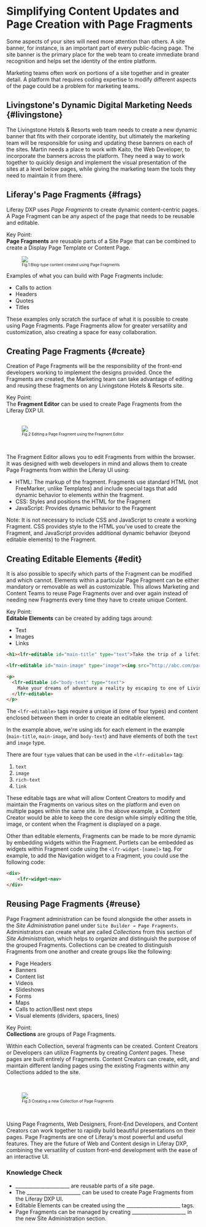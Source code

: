 # Simplifying Content Updates and Page Creation with Page Fragments

Some aspects of your sites will need more attention than others. A site banner, for instance, is an important part of every public-facing page. The site banner is the primary place for the web team to create immediate brand recognition and helps set the identity of the entire platform.

Marketing teams often work on portions of a site together and in greater detail. A platform that requires coding expertise to modify different aspects of the page could be a problem for marketing teams.

## Livingstone's Dynamic Digital Marketing Needs {#livingstone}

The Livingstone Hotels & Resorts web team needs to create a new dynamic banner that fits with their corporate identity, but ultimately the marketing team will be responsible for using and updating these banners on each of the sites. Martin needs a place to work with Kaito, the Web Developer, to incorporate the banners across the platform. They need a way to work together to quickly design and implement the visual presentation of the sites at a level below pages, while giving the marketing team the tools they need to maintain it from there.

## Liferay's Page Fragments {#frags}

Liferay DXP uses _Page Fragments_ to create dynamic content-centric pages. A Page Fragment can be any aspect of the page that needs to be reusable and editable.

<div class="key-point">
Key Point: <br />
<strong>Page Fragments</strong> are reusable parts of a Site Page that can be combined to create a Display Page Template or Content Page.
</div>

<figure>
  <img src="../images/blog-fragment.png" style="max-height:20%;">
  <figcaption style="font-size: x-small">Fig.1 Blog-type content created using Page Fragments</figcaption>
</figure>

Examples of what you can build with Page Fragments include:
- Calls to action
- Headers
- Quotes
- Titles

These examples only scratch the surface of what it is possible to create using Page Fragments. Page Fragments allow for greater versatility and customization, also creating a space for easy collaboration.

## Creating Page Fragments {#create}

Creation of Page Fragments will be the responsibility of the front-end developers working to implement the designs provided. Once the Fragments are created, the Marketing team can take advantage of editing and reusing these fragments on any Livingstone Hotels & Resorts site.

<div class="key-point">
Key Point: <br />
The <strong>Fragment Editor</strong> can be used to create Page Fragments from the Liferay DXP UI.
</div>

<br />

<figure>
  <img src="../images/using-fragment-editor.png" style="max-height:50%;">
  <figcaption style="font-size: x-small">Fig.2 Editing a Page Fragment using the Fragment Editor</figcaption>
</figure>

<br />

The Fragment Editor allows you to edit Fragments from within the browser. It was designed with web developers in mind and allows them to create Page Fragments from within the Liferay UI using:

- HTML: The markup of the fragment. Fragments use standard HTML (not FreeMarker, unlike Templates) and include special tags that add dynamic behavior to elements within the fragment.
- CSS: Styles and positions the HTML for the Fragment
- JavaScript: Provides dynamic behavior to the Fragment

<div class="note">
Note: It is not necessary to include CSS and JavaScript to create a working Fragment. CSS provides style to the HTML you've used to create the Fragment, and JavaScript provides additional dynamic behavior (beyond editable elements) to the Fragment.
</div>

## Creating Editable Elements {#edit}

It is also possible to specify which parts of the Fragment can be modified and which cannot. Elements within a particular Page Fragment can be either mandatory or removable as well as customizable. This allows Marketing and Content Teams to reuse Page Fragments over and over again instead of needing new Fragments every time they have to create unique Content.

<div class="key-point">
Key Point: <br />
<strong>Editable Elements</strong> can be created by adding <code><lfr-editable></code> tags around:
<ul>
  <li>Text</li>
  <li>Images</li>
  <li>Links</li>
</ul>
</div>

```html
<h1><lfr-editable id="main-title" type="text">Take the trip of a lifetime</lfr-editable></h1>

<lfr-editable id="main-image" type="image"><img src=”http://abc.com/paris.img”/></lfr-editable>

<p>
  <lfr-editable id="body-text" type="text">
    Make your dreams of adventure a reality by escaping to one of Livingstone Hotels & Resorts 17 world class hotels across the globe.
  </lfr-editable>
</p>
```

The `<lfr-editable>` tags require a unique id (one of four types) and content enclosed between them in order to create an editable element.

In the example above, we're using ids for each element in the example (`main-title`, `main-image`, and `body-text`) and have elements of both the `text` and `image` type.

There are four `type` values that can be used in the `<lfr-editable>` tag:

1. `text`
2. `image`
3. `rich-text`
4. `link`

These editable tags are what will allow Content Creators to modify and maintain the Fragments on various sites on the platform and even on multiple pages within the same site. In the above example, a Content Creator would be able to keep the core design while simply editing the title, image, or content when the Fragment is displayed on a page.

Other than editable elements, Fragments can be made to be more dynamic by embedding widgets within the Fragment. Portlets can be embedded as widgets within Fragment code using the `<lfr-widget-[name]>` tag. For example, to add the Navigation widget to a Fragment, you could use the following code:

```html
<div>
	<lfr-widget-nav>
</div>
```

## Reusing Page Fragments {#reuse}

Page Fragment administration can be found alongside the other assets in the _Site Administration_ panel under `Site Builder → Page Fragments`. Administrators can create what are called _Collections_ from this section of _Site Administration_, which helps to organize and distinguish the purpose of the grouped Fragments. Collections can be created to distinguish Fragments from one another and create groups like the following:

- Page Headers
- Banners
- Content list
- Videos
- Slideshows
- Forms
- Maps
- Calls to action/Best next steps
- Visual elements (dividers, spacers, lines)

<div class="key-point">
Key Point: <br />
<strong>Collections</strong> are groups of Page Fragments.
</div>

Within each Collection, several fragments can be created. Content Creators or Developers can utilize Fragments by creating _Content_ pages. These pages are built entirely of Fragments. Content Creators can create, edit, and maintain different landing pages using the existing Fragments within any Collections added to the site.

<br />

<figure>
	<img src="../images/new-collection.png" style="max-height:30%;">
	<figcaption style="font-size: x-small">Fig.3 Creating a new Collection of Page Fragments</figcaption>
</figure>

<br />

Using Page Fragments, Web Designers, Front-End Developers, and Content Creators can work together to rapidly build beautiful presentations on their pages. Page Fragments are one of Liferay's most powerful and useful features. They are the future of Web and Content design in Liferay DXP, combining the versatility of custom front-end development with the ease of an interactive UI.

<div class="summary">
<h3>Knowledge Check</h3>
<ul>
  <li>______________________ are reusable parts of a site page.</li>
  <li>The ______________________ can be used to create Page Fragments from the Liferay DXP UI.</li>
  <li>Editable Elements can be created using the ______________________ tags.</li>
  <li>Page Fragments can be managed by creating ______________________ in the new Site Administration section.</li>
</ul>
</div>
